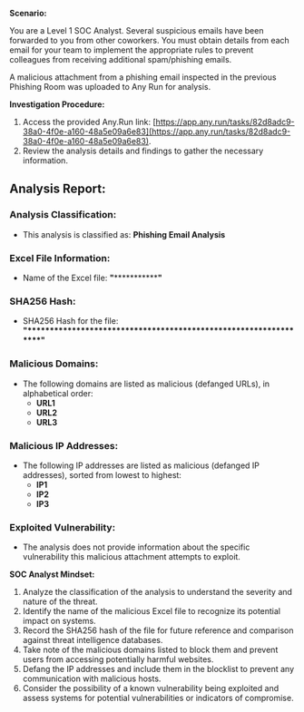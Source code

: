 **Scenario:**

You are a Level 1 SOC Analyst. Several suspicious emails have been forwarded to you from other coworkers. You must obtain details from each email for your team to implement the appropriate rules to prevent colleagues from receiving additional spam/phishing emails.

A malicious attachment from a phishing email inspected in the previous Phishing Room was uploaded to Any Run for analysis.

**Investigation Procedure:**

1. Access the provided Any.Run link: [https://app.any.run/tasks/82d8adc9-38a0-4f0e-a160-48a5e09a6e83](https://app.any.run/tasks/82d8adc9-38a0-4f0e-a160-48a5e09a6e83).
2. Review the analysis details and findings to gather the necessary information.

## Analysis Report:

### Analysis Classification:
- This analysis is classified as: **Phishing Email Analysis**

### Excel File Information:
- Name of the Excel file: **"***************"**

### SHA256 Hash:
- SHA256 Hash for the file: **"****************************************************************"**

### Malicious Domains:
- The following domains are listed as malicious (defanged URLs), in alphabetical order:
  - **URL1**
  - **URL2**
  - **URL3**

### Malicious IP Addresses:
- The following IP addresses are listed as malicious (defanged IP addresses), sorted from lowest to highest:
  - **IP1**
  - **IP2**
  - **IP3**

### Exploited Vulnerability:
- The analysis does not provide information about the specific vulnerability this malicious attachment attempts to exploit.

**SOC Analyst Mindset:**

1. Analyze the classification of the analysis to understand the severity and nature of the threat.
2. Identify the name of the malicious Excel file to recognize its potential impact on systems.
3. Record the SHA256 hash of the file for future reference and comparison against threat intelligence databases.
4. Take note of the malicious domains listed to block them and prevent users from accessing potentially harmful websites.
5. Defang the IP addresses and include them in the blocklist to prevent any communication with malicious hosts.
6. Consider the possibility of a known vulnerability being exploited and assess systems for potential vulnerabilities or indicators of compromise.

